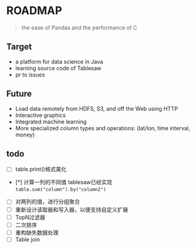 # ROADMAP

 > the ease of Pandas and the performance of C
 
## Target

- a platform for data science in Java
- learning source code of Tablesaw
- pr to issues
    
## Future

- Load data remotely from HDFS, S3, and off the Web using HTTP
- Interactive graphics
- Integrated machine learning
- More specialized column types and operations: (lat/lon, time interval, money)

## todo

- [ ] table.print()格式美化
- [*] 计算一列的不同值 
tablesaw已经实现 `table.sum("column").by("column2")`  
- [ ] 对两列的值，进行分组聚合 
- [ ] 重新设计读取器和写入器，以便支持自定义扩展 
- [ ] TopN过滤器 
- [ ] 二次排序   
- [ ] 重构缺失数据处理   
- [ ] Table join
